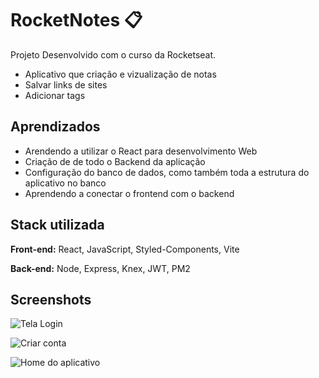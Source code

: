 
# RocketNotes 📋

Projeto Desenvolvido com o curso da Rocketseat.
- Aplicativo que criação e vizualização de notas
- Salvar links de sites 
- Adicionar tags


## Aprendizados

- Arendendo a utilizar o React para desenvolvimento Web 
- Criação de de todo o Backend da aplicação
- Configuração do banco de dados, como também toda a estrutura do aplicativo no banco
- Aprendendo a conectar o frontend com o backend


## Stack utilizada

**Front-end:** React, JavaScript, Styled-Components, Vite

**Back-end:** Node, Express, Knex, JWT, PM2


## Screenshots

![Tela Login](https://user-images.githubusercontent.com/99445232/221414795-d7021283-efb0-4bb9-a0d5-90d011475950.png)

![Criar conta](https://user-images.githubusercontent.com/99445232/221414867-80a674b4-bfff-4e82-9413-ab01393dd313.png)

![Home do aplicativo](https://user-images.githubusercontent.com/99445232/221415039-aee361a5-b9c6-4366-9928-262c593e99a9.png)

